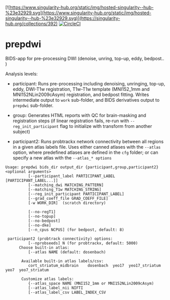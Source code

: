 [![https://www.singularity-hub.org/static/img/hosted-singularity--hub-%23e32929.svg](https://www.singularity-hub.org/static/img/hosted-singularity--hub-%23e32929.svg)](https://singularity-hub.org/collections/392)
[![CircleCI](https://circleci.com/gh/khanlab/prepdwi.svg?style=svg)](https://circleci.com/gh/khanlab/prepdwi)

# prepdwi
BIDS-app for pre-processing DWI (denoise, unring, top-up, eddy, bedpost.. )

Analysis levels:
* participant: Runs pre-processing including denoising, unringing, top-up, eddy, DWI-T1w registration, T1w-T1w template (MNI152_1mm and MNI152NLin2009cAsym) registration, and bedpost fitting. Writes intermediate output to `work` sub-folder, and BIDS derivatives output to `prepdwi` sub-folder. 

* group: Generates HTML reports with QC for brain-masking and registration steps (if linear registration fails, re-run with `--reg_init_participant` flag to initialize with transform from another subject)

* participant2: Runs probtrackx network connectivity between all regions in a given atlas labels file. Uses either canned atlases with the `--atlas` option, where predefined atlases are defined in the `cfg` folder;  or can specify a new atlas with the `--atlas_* options`

```
Usage: prepdwi bids_dir output_dir {participant,group,participant2} <optional arguments>
          [--participant_label PARTICIPANT_LABEL [PARTICIPANT_LABEL...]]
          [--matching_dwi MATCHING_PATTERN]
          [--matching_T1w MATCHING_STRING]
          [--reg_init_participant PARTICIPANT_LABEL]
          [--grad_coeff_file GRAD_COEFF_FILE]
          [-w WORK_DIR]  (scratch directory)

          [--no-regT1]
          [--no-topup]
          [--no-bedpost]
          [--no-dke]
          [--n_cpus NCPUS] (for bedpost, default: 8)

 participant2 (probtrack connectivity) options:
          [--nprobseeds] N (for probtrackx, default: 5000)
      Choose built-in atlas:
          [--atlas NAME (default: dosenbach)

       Available built-in atlas labels/csv:
          cort_striatum_midbrain	dosenbach  yeo17  yeo17_striatum  yeo7	yeo7_striatum

       Customize atlas labels:
          {--atlas_space NAME (MNI152_1mm or MNI152NLin2009cAsym)
          [--atlas_label_nii NIFTI
          [--atlas_label_csv LABEL_INDEX_CSV
```
